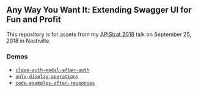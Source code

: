 ## Any Way You Want It: Extending Swagger UI for Fun and Profit

This repository is for assets from my [APIStrat 2018](https://events.linuxfoundation.org/events/apistrat-2018) talk on September 25, 2018 in Nashville.

### Demos

- [`close-auth-modal-after-auth`](https://awywi-close-auth-modal.surge.sh)
- [`only-display-operations`](https://awywi-only-display-operations.surge.sh/)
- [`code-examples-after-responses`](https://awywi-code-examples-after-responses.surge.sh/)
